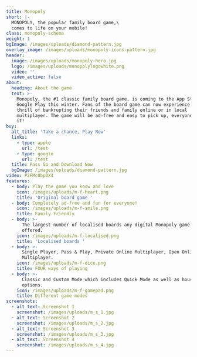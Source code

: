 ```yaml
---
title: Monopoly
short: |-
  MONOPOLY, the popular family board game,\
  comes to life on your mobile!
class: monopoly-schema
weight: 1
bgImage: /images/uploads/diamond-pattern.jpg
overlay_image: /images/uploads/monopoly-icons-pattern.jpg
header:
  image: /images/uploads/monopoly-hero.jpg
  logo: /images/uploads/monopolylogowhite.png
  video: ''
  video_active: false
about:
  heading: About the game
  text: >-
    Monopoly, the #1 classic family board game, is coming to the App Store and
    Google Play this winter. Fans of the board game can now experience the
    thrill of bankrupting their friends and family online or in local
    multiplayer. The game will be ad-free and easy to pick up, everyone can play
    it!
buy:
  alt_title: 'Take a chance, Play Now'
  links:
    - type: apple
      url: /test
    - type: google
      url: /test
  title: Pass Go and Download Now
  bgImage: /images/uploads/diamond-pattern.jpg
video: P2FMcObpDX4
features:
  - body: Play the game you know and love
    icon: /images/uploads/m-f-heart.png
    title: 'Original board game '
  - body: Completely ad-free and fun for everyone!
    icon: /images/uploads/m-f-smile.png
    title: Family Friendly
  - body: >-
      The largest number of localised boards any digital Monopoly game has ever
      offered.
    icon: /images/uploads/m-f-localised.png
    title: 'Localised boards '
  - body: >-
      Single Player, Pass & Play, Private Online Multiplayer, Open Online
      Multiplayer.
    icon: /images/uploads/m-f-dice.png
    title: FOUR ways of playing
  - body: >-
      Classic and Custom Mode which includes Quick Mode as well as house-rule
      options.
    icon: /images/uploads/m-f-gamepad.png
    title: Different game modes
screenshots:
  - alt_text: Screenshot 1
    screenshot: /images/uploads/m_s_1.jpg
  - alt_text: Screenshot 2
    screenshot: /images/uploads/m_s_2.jpg
  - alt_text: Screenshot 3
    screenshot: /images/uploads/m_s_3.jpg
  - alt_text: Screenshot 4
    screenshot: /images/uploads/m_s_4.jpg
---
```


